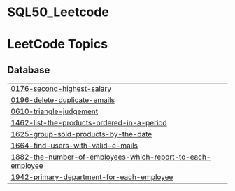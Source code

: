 # SQL50_Leetcode

<!---LeetCode Topics Start-->
# LeetCode Topics
## Database
|  |
| ------- |
| [0176-second-highest-salary](https://github.com/rabbiya987/SQL50_Leetcode/tree/master/0176-second-highest-salary) |
| [0196-delete-duplicate-emails](https://github.com/rabbiya987/SQL50_Leetcode/tree/master/0196-delete-duplicate-emails) |
| [0610-triangle-judgement](https://github.com/rabbiya987/SQL50_Leetcode/tree/master/0610-triangle-judgement) |
| [1462-list-the-products-ordered-in-a-period](https://github.com/rabbiya987/SQL50_Leetcode/tree/master/1462-list-the-products-ordered-in-a-period) |
| [1625-group-sold-products-by-the-date](https://github.com/rabbiya987/SQL50_Leetcode/tree/master/1625-group-sold-products-by-the-date) |
| [1664-find-users-with-valid-e-mails](https://github.com/rabbiya987/SQL50_Leetcode/tree/master/1664-find-users-with-valid-e-mails) |
| [1882-the-number-of-employees-which-report-to-each-employee](https://github.com/rabbiya987/SQL50_Leetcode/tree/master/1882-the-number-of-employees-which-report-to-each-employee) |
| [1942-primary-department-for-each-employee](https://github.com/rabbiya987/SQL50_Leetcode/tree/master/1942-primary-department-for-each-employee) |
<!---LeetCode Topics End-->
